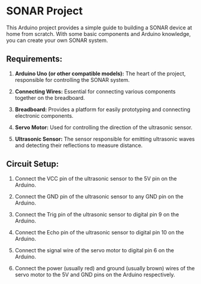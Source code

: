 # SONAR Project

This Arduino project provides a simple guide to building a SONAR device at home from scratch. With some basic components and Arduino knowledge, you can create your own SONAR system.

## Requirements:

1. **Arduino Uno (or other compatible models):** The heart of the project, responsible for controlling the SONAR system.

2. **Connecting Wires:** Essential for connecting various components together on the breadboard.

3. **Breadboard:** Provides a platform for easily prototyping and connecting electronic components.

4. **Servo Motor:** Used for controlling the direction of the ultrasonic sensor.

5. **Ultrasonic Sensor:** The sensor responsible for emitting ultrasonic waves and detecting their reflections to measure distance.

## Circuit Setup:

1. Connect the VCC pin of the ultrasonic sensor to the 5V pin on the Arduino.

2. Connect the GND pin of the ultrasonic sensor to any GND pin on the Arduino.

3. Connect the Trig pin of the ultrasonic sensor to digital pin 9 on the Arduino.

4. Connect the Echo pin of the ultrasonic sensor to digital pin 10 on the Arduino.

5. Connect the signal wire of the servo motor to digital pin 6 on the Arduino.

6. Connect the power (usually red) and ground (usually brown) wires of the servo motor to the 5V and GND pins on the Arduino respectively.


